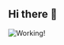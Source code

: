 ## Hi there 👋

![Working!](https://i.giphy.com/media/v1.Y2lkPTc5MGI3NjExejlleHY4cDk4a2FicGplN2t4NnE3NHB2MHVhbmRqYzU3ajI0ZTVscyZlcD12MV9pbnRlcm5hbF9naWZfYnlfaWQmY3Q9Zw/lJNoBCvQYp7nq/giphy-downsized.gif)